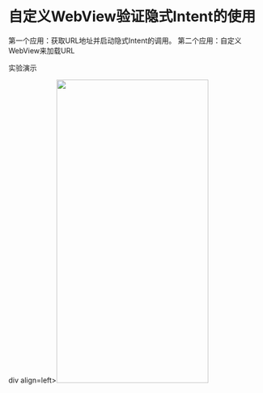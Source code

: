 # 自定义WebView验证隐式Intent的使用

第一个应用：获取URL地址并启动隐式Intent的调用。
第二个应用：自定义WebView来加载URL

实验演示

div align=left><img width="300" height="600" src="https://github.com/522520/my_Intent/blob/master/images/1.png"/></div>
<br><br>
